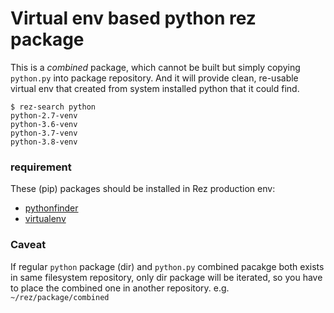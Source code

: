 # Virtual env based python rez package

This is a *combined* package, which cannot be built but simply copying `python.py` into package repository.
And it will provide clean, re-usable virtual env that created from system installed python that it could find.
```
$ rez-search python
python-2.7-venv
python-3.6-venv
python-3.7-venv
python-3.8-venv
```

### requirement
These (pip) packages should be installed in Rez production env:
* [pythonfinder](https://github.com/sarugaku/pythonfinder)
* [virtualenv](https://github.com/pypa/virtualenv)


### Caveat

If regular `python` package (dir) and `python.py` combined pacakge both exists in same filesystem repository, only dir package will be iterated, so you have to place the combined one in another repository. e.g. `~/rez/package/combined`


